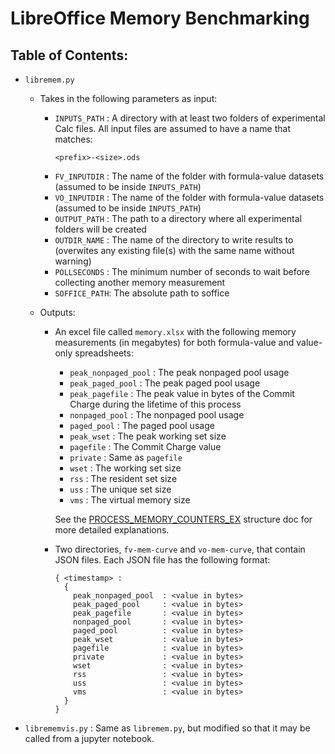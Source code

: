 # LibreOffice Memory Benchmarking

## Table of Contents:
- `libremem.py`

    - Takes in the following parameters as input:

        - `INPUTS_PATH` : A directory with at least two folders of experimental Calc files. All input files are assumed to have a name that matches:
            ```
            <prefix>-<size>.ods
            ```
        - `FV_INPUTDIR` : The name of the folder with formula-value datasets (assumed to be inside `INPUTS_PATH`)
        - `VO_INPUTDIR` : The name of the folder with formula-value datasets (assumed to be inside `INPUTS_PATH`)
        - `OUTPUT_PATH` : The path to a directory where all experimental folders will be created
        - `OUTDIR_NAME` : The name of the directory to write results to (overwites any existing file(s) with the same name without warning)
        - `POLLSECONDS` : The minimum number of seconds to wait before collecting another memory measurement
        - `SOFFICE_PATH`: The absolute path to soffice
    
    - Outputs:
    
        - An excel file called `memory.xlsx` with the following memory measurements (in megabytes) for both formula-value and value-only spreadsheets:
            - `peak_nonpaged_pool`  : The peak nonpaged pool usage
            - `peak_paged_pool`     : The peak paged pool usage
            - `peak_pagefile`       : The peak value in bytes of the Commit Charge during the lifetime of this process
            - `nonpaged_pool`       : The nonpaged pool usage
            - `paged_pool`          : The paged pool usage
            - `peak_wset`           : The peak working set size
            - `pagefile`            : The Commit Charge value
            - `private`             : Same as `pagefile`
            - `wset`                : The working set size
            - `rss`                 : The resident set size
            - `uss`                 : The unique set size
            - `vms`                 : The virtual memory size

             See the [PROCESS_MEMORY_COUNTERS_EX](https://docs.microsoft.com/en-us/windows/win32/api/psapi/ns-psapi-process_memory_counters_ex) structure doc for more detailed explanations.
        
        - Two directories, `fv-mem-curve` and `vo-mem-curve`, that contain JSON files. Each JSON file has the following format:
            ```
            { <timestamp> : 
              {
                peak_nonpaged_pool  : <value in bytes>
                peak_paged_pool     : <value in bytes>
                peak_pagefile       : <value in bytes>
                nonpaged_pool       : <value in bytes>
                paged_pool          : <value in bytes>
                peak_wset           : <value in bytes>
                pagefile            : <value in bytes>
                private             : <value in bytes>
                wset                : <value in bytes>
                rss                 : <value in bytes>
                uss                 : <value in bytes>
                vms                 : <value in bytes>
              }
            } 
            ```

- `librememvis.py`     : Same as `libremem.py`, but modified so that it may be called from a jupyter notebook.
